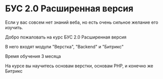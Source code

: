 # БУС 2.0 Расширенная версия

Если у вас совсем нет знаний веба, но есть очень сильное желание его изучить.

Добро пожаловать на курс БУС 2.0 Расширенная версия

В него входят модули "Верстка", "Backend" и "Битрикс"

Время обучения 3 месяца

На курсе вы научитесь основам верстки, основам PHP, и конечно же Битрикс